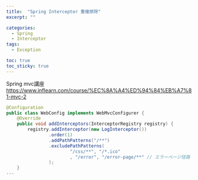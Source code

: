 ```yaml
---
title:  "Spring Interceptor 重複排除"
excerpt: ""

categories:
  - Spring
  - Interceptor
tags:
  - Exception

toc: true
toc_sticky: true
---
```


Spring mvc講座
<https://www.inflearn.com/course/%EC%8A%A4%ED%94%84%EB%A7%81-mvc-2>

```java
@Configuration
public class WebConfig implements WebMvcConfigurer {
	@Override
	public void addInterceptors(InterceptorRegistry registry) {
		registry.addInterceptor(new LogInterceptor())
				.order(1)
				.addPathPatterns("/**")
				.excludePathPatterns(
						"/css/**", "/*.ico"
						, "/error", "/error-page/**" // エラーページ径路
				);
	}
---